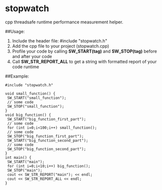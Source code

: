 # stopwatch
cpp threadsafe runtime performance measurement helper.


##Usage:

1. Include the header file: #include "stopwatch.h"
2. Add the cpp file to your project (stopwatch.cpp)
3. Profile your code by calling **SW_START(tag)** and **SW_STOP(tag)** before and after your code
4. Call **SW_STR_REPORT_ALL** to get a string with formatted report of your code runtime

##Example:
``` 
#include "stopwatch.h"

void small_function() {
 SW_START("small_function");
 // some code
 SW_STOP("small_function");
}
void big_function() {
 SW_START("big_function_first_part");
 // some code
 for (int i=0;i<100;i++) small_function();
 // some code
 SW_STOP("big_function_first_part");
 SW_START("big_function_second_part");
 // some code
 SW_STOP("big_function_second_part");
}
int main() {
 SW_START("main");
 for (int i=0;i<10;i++) big_function();
 SW_STOP("main");
 cout << SW_STR_REPORT("main"); << endl;
 cout << SW_STR_REPORT_ALL << endl;
}
``` 
